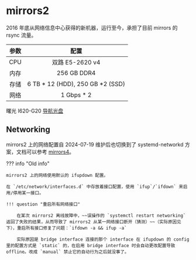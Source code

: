 # mirrors2

2016 年底从网络信息中心获得的新机器，运行至今，承担了目前 mirrors 的 rsync 流量。

| 参数  |                配置                |
| :---: | :--------------------------------: |
|  CPU  |          双路 E5-2620 v4           |
| 内存  |            256 GB DDR4             |
| 存储  | 6 TB \* 12 (HDD), 250 GB \*2 (SSD) |
| 网络  |            1 Gbps \* 2             |

曙光 I620-G20 [导航光盘](https://ftp.lug.ustc.edu.cn/ebook/sugon-I620-G20.iso)

## Networking

mirrors2 上的网络配置自 2024-07-19 维护后也切换到了 systemd-networkd 方案，文档可以参考 [mirrors4](../4/networking/index.md)。

??? info "Old info"

    mirrors2 上的网络使用默认的 ifupdown 配置。

    在 `/etc/network/interfaces.d` 中存放着接口配置，使用 `ifup`/`ifdown` 来启用/停用某一接口。

    !!! question "重启所有网络接口"

        在某次 mirrors2 离线故障中，~~误操作的 `systemctl restart networking` 返回了失败的结果，从而导致了 mirrors2 从某一网络接口断开（猜测）~~（实际原因见下），重启所有接口修复了问题：`ifdown -a && ifup -a`

        实际原因是 bridge interface 连接的那个 interface 在 ifupdown 的 config 里的配置方式是 `static` 的，在启用 bridge interface 时会自动更改配置导致 offline。改成 `manual` 禁止它的自动行为之后就没事了。
